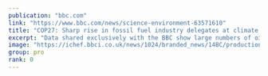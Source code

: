 ```yaml
---
publication: "bbc.com"
link: "https://www.bbc.com/news/science-environment-63571610"
title: "COP27: Sharp rise in fossil fuel industry delegates at climate summit"
excerpt: "Data shared exclusively with the BBC show large numbers of oil and gas lobbyists attending COP27."
image: "https://ichef.bbci.co.uk/news/1024/branded_news/14BC/production/_127580350_oil-index-getty.jpg"
group: pro
rank: 0
---
```

